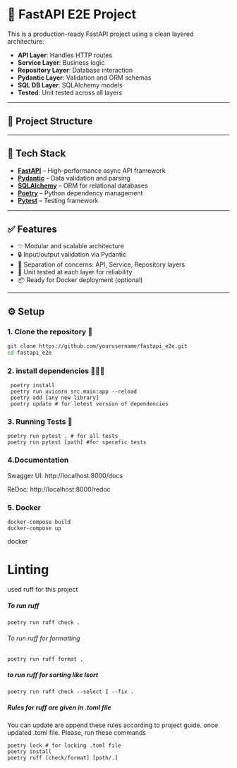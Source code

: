 
# 🚀 FastAPI E2E Project

This is a production-ready FastAPI project using a clean layered architecture:

- **API Layer**: Handles HTTP routes
- **Service Layer**: Business logic
- **Repository Layer**: Database interaction
- **Pydantic Layer**: Validation and ORM schemas
- **SQL DB Layer**: SQLAlchemy models
- **Tested**: Unit tested across all layers

---

## 📁 Project Structure






---

## 🧱 Tech Stack

- **[FastAPI](https://fastapi.tiangolo.com/)** – High-performance async API framework
- **[Pydantic](https://docs.pydantic.dev/)** – Data validation and parsing
- **[SQLAlchemy](https://www.sqlalchemy.org/)** – ORM for relational databases
- **[Poetry](https://python-poetry.org/)** – Python dependency management
- **[Pytest](https://docs.pytest.org/)** – Testing framework

---

## ✅ Features

- ✨ Modular and scalable architecture
- 🔒 Input/output validation via Pydantic
- 🧠 Separation of concerns: API, Service, Repository layers
- 🧪 Unit tested at each layer for reliability
- 📦 Ready for Docker deployment (optional)

---

## ⚙️ Setup

### 1. Clone the repository 🍴

```bash
git clone https://github.com/yourusername/fastapi_e2e.git
cd fastapi_e2e
```
### 2. install dependencies 👨🏻‍💻
```
 poetry install
 poetry run uvicorn src.main:app --reload
 poetry add [any new library]
 poetry update # for letest version of dependencies
```
### 3. Running Tests 🧪
```
poetry run pytest . # for all tests
poetry run pytest [path] #for specefic tests
```
### 4.Documentation
Swagger UI: http://localhost:8000/docs

ReDoc: http://localhost:8000/redoc

### 5. Docker 
```
docker-compose build
docker-compose up
```
docker

# Linting
used ruff for this project

##### To run ruff
    poetry run ruff check .

###### To run ruff for formatting 
                
    poetry run ruff format .

##### to run ruff for sorting like Isort

    poetry run ruff check --select I --fix .

##### Rules for ruff are given in .toml file

You can update are append these rules according to project guide.
once updated .toml file. Please, run these commands

    poetry lock # for locking .toml file
    poetry install
    poetry ruff [check/format] [path/.]